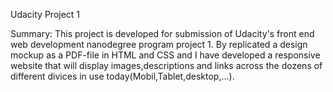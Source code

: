 Udacity Project 1

Summary: This project is developed for submission of Udacity's front end web development nanodegree program project 1.
         By replicated a design mockup as a PDF-file in HTML and CSS and I have developed a responsive website that will display 
         images,descriptions and links across the dozens of different divices in use today(Mobil,Tablet,desktop,...).


        